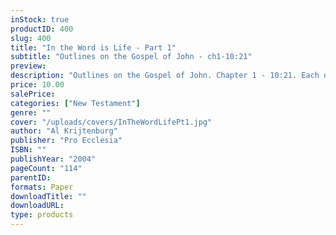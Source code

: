 ```yaml
---
inStock: true
productID: 400
slug: 400
title: "In the Word is Life - Part 1"
subtitle: "Outlines on the Gospel of John - ch1-10:21"
preview: 
description: "Outlines on the Gospel of John. Chapter 1 - 10:21. Each outline includes discussion questions. Published by Pro Ecclesia Publishers."
price: 10.00
salePrice: 
categories: ["New Testament"]
genre: ""
cover: "/uploads/covers/InTheWordLifePt1.jpg"
author: "Al Krijtenburg"
publisher: "Pro Ecclesia"
ISBN: ""
publishYear: "2004"
pageCount: "114"
parentID:
formats: Paper
downloadTitle: ""
downloadURL: 
type: products
---
```

